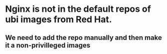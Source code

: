 # Nginx is not in the default repos of ubi images from Red Hat. 

## We need to add the repo manually and then make it a non-privilleged images